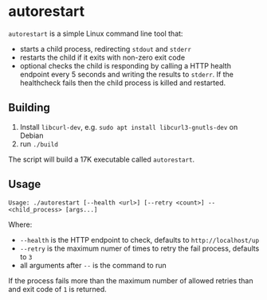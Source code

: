 # autorestart

`autorestart` is a simple Linux command line tool that:
* starts a child process, redirecting `stdout` and `stderr`
* restarts the child if it exits with non-zero exit code
* optional checks the child is responding by calling a HTTP health endpoint every 5 seconds and writing the results to `stderr`.  If the healthcheck fails then the child process is killed and restarted.

## Building

1. Install `libcurl-dev`, e.g. `sudo apt install libcurl3-gnutls-dev` on Debian
2. run `./build`

The script will build a 17K executable called `autorestart`.

## Usage

```
Usage: ./autorestart [--health <url>] [--retry <count>] -- <child_process> [args...]
```

Where:
* `--health` is the HTTP endpoint to check, defaults to `http://localhost/up`
* `--retry` is the maximum numer of times to retry the fail process, defaults to `3`
* all arguments after `--` is the command to run

If the process fails more than the maximum number of allowed retries than and exit code of `1` is returned.

